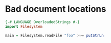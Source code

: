 # Bad document locations

```haskell active
{-# LANGUAGE OverloadedStrings #-}
import Filesystem

main = Filesystem.readFile "foo" >>= putStrLn
```
